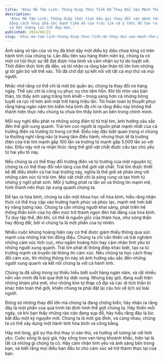 ```yaml
---
title: 'Khai Mở Tâm Linh: Thông Điệp Thức Tỉnh Để Thay Đổi Vận Mệnh Thế Giới'
description:
  'Khai Mở Tâm Linh: Thông điệp thức tỉnh kêu gọi thay đổi vận mệnh thế giới
  bằng cách khai phá sức mạnh tiềm ẩn của trái tim và ý thức để tạo ra hòa bình
  và một tương lai tốt đẹp hơn.'
published: 2024/08/23
slug: 'khai-mo-tam-linh-thong-diep-thuc-tinh-de-thay-doi-van-menh-the-gioi'
---
```


Ánh sáng vô tận của vũ trụ đã khơi dậy một điều kỳ diệu chưa từng có trên hành
tinh của chúng ta. Lần đầu tiên sau hàng thiên niên kỷ, chúng ta có một cơ hội
thực sự để đạt được hòa bình và cảm nhận sự tự do tuyệt vời. Thời điểm thức tỉnh
đã đến, và tôi nhận ra rằng bản thân tôi lớn hơn những gì tôi gắn bó với thể
xác. Tôi đã chờ đợi sự kết nối với tất cả mọi thứ và mọi người.

Nhắc nhở rằng cơ thể chỉ là một bộ quần áo; chúng ta thay đổi nó hàng ngày. Thể
xác chỉ là công cụ phục vụ cho tâm hồn. Khi tôi nhìn vào bản thân, tôi thấy ánh
sáng trắng tinh khiết – trong sáng hơn cả những bông tuyết và rực rỡ hơn ánh mặt
trời hàng triệu lần. Tôi hoàn toàn bị thuyết phục rằng hàng ngàn năm tìm kiếm
hòa bình đã chỉ ra rằng điều này không thể thành hiện thực nếu chúng ta chưa tìm
thấy bình an bên trong chính mình.

Mỗi suy nghĩ đều phát ra những sóng điện từ từ trái tim, ảnh hưởng sâu sắc đến
thế giới xung quanh. Trái tim con người là nguồn phát mạnh nhất của cả trường
điện và trường từ trong cơ thể. Điều này đặc biệt quan trọng vì chúng ta thường
nghĩ rằng não là trung tâm điều hành, nhưng thực tế là trường điện của trái tim
mạnh gấp 100 lần và trường từ mạnh gấp 5.000 lần so với não. Điều này mở ra nhận
thức rằng thế giới vật chất được cấu tạo chủ yếu từ hai yếu tố này.

Nếu chúng ta có thể thay đổi trường điện và từ trường của một nguyên tử, chúng
ta có thể thay đổi nền tảng của thế giới vật chất. Trái tim được thiết kế để
điều khiển cả hai loại trường này, nghĩa là thế giới sẽ phản ứng với những cảm
xúc từ trái tim. Mọi vật chất chỉ là sóng rung và tạo hình từ những ý nghĩ phát
sinh. Mỗi ý tưởng phát ra tần số và thông tin mạnh mẽ, hình thành nên thực tại
xung quanh chúng ta.

Để tạo ra hòa bình, chúng ta cần một khoa học về hòa bình, hiểu rằng nhận thức
có thể truy cập vào trường hạnh phúc và phúc lạc, mạnh mẽ hơn bất kỳ năng lượng
nào. Chúng ta cần những người khai sáng, phát triển hệ thống thần kinh của họ
đến mức trở thành ngọn đèn hải đăng của hòa bình. Tư duy tập thể, đôi khi, có
thể là nguồn gốc của thảm họa, như sóng thần hay động đất, bởi vì chúng ta là
một phần của tự nhiên.

Nhiều cuộc khủng hoảng hiện nay có thể được giảm thiểu thông qua sức mạnh của
những trái tim đồng điệu. Chúng ta chỉ cần thiền và trải nghiệm những cảm xúc
tích cực, như ngắm hoàng hôn hay cảm nhận tình yêu từ những người xung quanh.
Trái tim phát đi thông điệp khác biệt, tạo ra từ trường mạnh và truyền tải thông
tin cảm xúc. Nếu chúng ta học cách thay đổi cảm xúc, thì những thông tin này sẽ
ảnh hưởng sâu sắc đến những người xung quanh và kết nối chúng ta với cả hành
tinh.

Chúng ta đã sống trong sự thiếu hiểu biết suốt hàng ngàn năm, và rất nhiều nền
văn minh đã trải qua thời kỳ diệt vong. Nhưng bây giờ, đang xuất hiện những khám
phá mới, như những kim tự tháp cổ đại và các di tích thần bí khác trên toàn thế
giới, khiến chúng ta phải đặt lại câu hỏi về lịch sử loài người.

Đừng sợ những thay đổi lớn mà chúng ta đang chứng kiến; hãy nhận ra rằng đây là
một phần của quá trình tái định hình thế giới chúng ta. Hãy thiền mỗi ngày, và
khi bạn thấy những rào cản đang sụp đổ, hãy hiểu rằng đây là lúc bắt đầu một kỷ
nguyên mới. Chúng ta là một gia đình, và cùng nhau, chúng ta có thể xây dựng một
hành tinh hòa bình và công bằng.

Hãy mở lòng, giữ sự tha thứ thay vì oán thù, và hướng về tương lai với tình yêu.
Cuộc sống là quý giá, hãy sống trọn vẹn từng khoảnh khắc, hiện tại là tất cả
những gì chúng ta có. Hãy cảm nhận tình yêu và ánh sáng bên trong bạn, và biết
rằng mọi điều bạn đầu tư cho cảm xúc sẽ trở thành thực tại của bạn.
